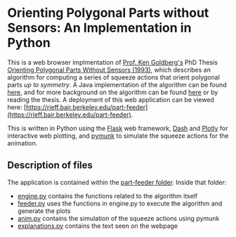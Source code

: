 # Orienting Polygonal Parts without Sensors: An Implementation in Python

This is a web browser implmentation of [Prof. Ken Goldberg's](https://goldberg.berkeley.edu/) PhD 
Thesis [Orienting Polygonal Parts Without Sensors (1993)](https://goldberg.berkeley.edu/pubs/algo93.pdf),
which describes an algorithm for computing a series of squeeze actions that orient polygonal parts
*up to symmetry*. A Java implementation of the algorithm can be found [here](https://goldberg.berkeley.edu/part-feeder/),
and for more background on the algorithm can be found [here](https://goldberg.berkeley.edu/feeder/)
or by reading the thesis. A deployment of this web application can be viewed here: 
[https://rieff.bair.berkeley.edu/part-feeder](https://rieff.bair.berkeley.edu/part-feeder).

This is written in Python using the [Flask](https://flask.palletsprojects.com/) 
web framework, [Dash](https://dash.plotly.com/) and [Plotly](https://plotly.com/python/) 
for interactive web plotting, and [pymunk](http://www.pymunk.org/en/latest/) to simulate the squeeze
actions for the animation.

## Description of files
The application is contained within the [part-feeder folder](part_feeder/). Inside that folder:
* [engine.py](part_feeder/engine.py) contains the functions related to the algorithm itself
* [feeder.py](part_feeder/feeder.py) uses the functions in engine.py to execute the algorithm and
generate the plots
* [anim.py](part_feeder/anim.py) contains the simulation of the squeeze actions using pymunk
* [explanations.py](part_feeder/explanations.py) contains the text seen on the webpage
